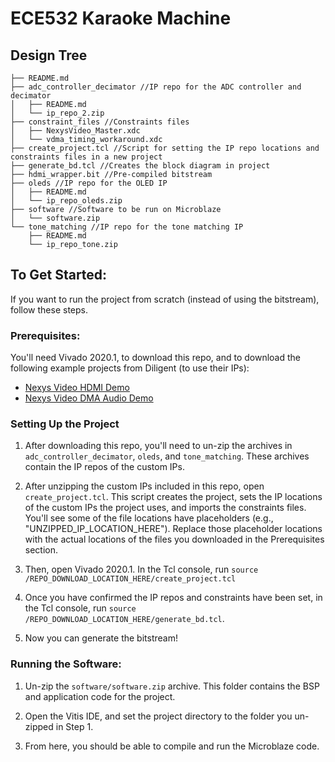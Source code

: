 # ECE532 Karaoke Machine

## Design Tree
```
├── README.md
├── adc_controller_decimator //IP repo for the ADC controller and decimator
│   ├── README.md
│   └── ip_repo_2.zip
├── constraint_files //Constraints files
│   ├── NexysVideo_Master.xdc
│   └── vdma_timing_workaround.xdc
├── create_project.tcl //Script for setting the IP repo locations and constraints files in a new project
├── generate_bd.tcl //Creates the block diagram in project
├── hdmi_wrapper.bit //Pre-compiled bitstream
├── oleds //IP repo for the OLED IP
│   ├── README.md
│   └── ip_repo_oleds.zip
├── software //Software to be run on Microblaze
│   └── software.zip
└── tone_matching //IP repo for the tone matching IP
    ├── README.md
    └── ip_repo_tone.zip
```


## To Get Started:

If you want to run the project from scratch (instead of using the bitstream), follow these steps.

### Prerequisites: 

You'll need Vivado 2020.1, to download this repo, and to download the following example projects from Diligent (to use their IPs):

- [Nexys Video HDMI Demo](https://github.com/Digilent/Nexys-Video-HDMI/releases/tag/v2020.1-1-rc)
- [Nexys Video DMA Audio Demo](https://digilent.com/reference/lib/exe/fetch.php?tok=acc07d&media=https%3A%2F%2Fgithub.com%2FDigilent%2FNexys-Video%2Freleases%2Fdownload%2FDMA%2F2020.1-1%2FNexys-Video-DMA-hw.xpr.zip)



### Setting Up the Project

1. After downloading this repo, you'll need to un-zip the archives in `adc_controller_decimator`, `oleds`, and `tone_matching`. These archives contain the IP repos of the custom IPs.

2. After unzipping the custom IPs included in this repo, open `create_project.tcl`. This script creates the project, sets the IP locations of the custom IPs the project uses, and imports the constraints files. You'll see some of the file locations have placeholders (e.g., "UNZIPPED\_IP\_LOCATION\_HERE"). Replace those placeholder locations with the actual locations of the files you downloaded in the Prerequisites section.

3. Then, open Vivado 2020.1. In the Tcl console, run `source /REPO_DOWNLOAD_LOCATION_HERE/create_project.tcl`

4. Once you have confirmed the IP repos and constraints have been set, in the Tcl console, run `source /REPO_DOWNLOAD_LOCATION_HERE/generate_bd.tcl`.

5. Now you can generate the bitstream!


### Running the Software:

1. Un-zip the `software/software.zip` archive. This folder contains the BSP and application code for the project.

2. Open the Vitis IDE, and set the project directory to the folder you un-zipped in Step 1.

3. From here, you should be able to compile and run the Microblaze code.
